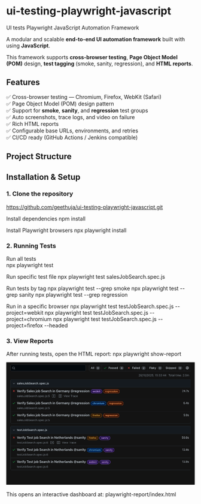 # ui-testing-playwright-javascript
UI tests Playwright JavaScript Automation Framework

A modular and scalable **end-to-end UI automation framework** built with using **JavaScript**.

This framework supports **cross-browser testing**, **Page Object Model (POM)** design, **test tagging** (smoke, sanity, regression), and **HTML reports**.

## Features

✅ Cross-browser testing — Chromium, Firefox, WebKit (Safari)\
✅ Page Object Model (POM) design pattern\
✅ Support for **smoke**, **sanity**, and **regression** test groups\
✅ Auto screenshots, trace logs, and video on failure\
✅ Rich HTML reports\
✅ Configurable base URLs, environments, and retries\
✅ CI/CD ready (GitHub Actions / Jenkins compatible)

## Project Structure


## Installation & Setup

### 1. Clone the repository
https://github.com/geethuja/ui-testing-playwright-javascript.git

Install dependencies
npm install

Install Playwright browsers
npx playwright install

### 2. Running Tests

Run all tests  
npx playwright test

Run specific test file
npx playwright test salesJobSearch.spec.js

Run tests by tag
npx playwright test --grep smoke
npx playwright test --grep sanity
npx playwright test --grep regression

Run in a specific browser
npx playwright test testJobSearch.spec.js --project=webkit
npx playwright test testJobSearch.spec.js --project=chromium
npx playwright test testJobSearch.spec.js --project=firefox  --headed


### 3. View Reports

After running tests, open the HTML report:
npx playwright show-report

![alt text](image.png)

This opens an interactive dashboard at:
playwright-report/index.html
